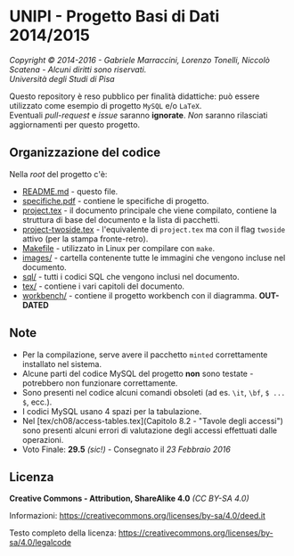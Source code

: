 # UNIPI - Progetto Basi di Dati 2014/2015  
*Copyright © 2014-2016 - Gabriele Marraccini, Lorenzo Tonelli, Niccolò Scatena - Alcuni diritti sono riservati.*  
*Università degli Studi di Pisa*  

Questo repository è reso pubblico per finalità didattiche: può essere utilizzato come esempio di progetto `MySQL` e/o `LaTeX`.  
Eventuali *pull-request* e *issue* saranno **ignorate**. *Non* saranno rilasciati aggiornamenti per questo progetto.  

## Organizzazione del codice  
Nella *root* del progetto c'è:  
* [README.md](README.md) - questo file.  
* [specifiche.pdf](specifiche.pdf) - contiene le specifiche di progetto.
* [project.tex](project.tex) - il documento principale che viene compilato, contiene la struttura di base del documento e la lista di pacchetti.  
* [project-twoside.tex](project-twoside.tex) - l'equivalente di `project.tex` ma con il flag `twoside` attivo (per la stampa fronte-retro).  
* [Makefile](Makefile) - utilizzato in Linux per compilare con `make`.  
* [images/](images) - cartella contenente tutte le immagini che vengono incluse nel documento.  
* [sql/](sql) - tutti i codici SQL che vengono inclusi nel documento.  
* [tex/](tex) - contiene i vari capitoli del documento. 
* [workbench/](workbench) - contiene il progetto workbench con il diagramma. **OUT-DATED**  

## Note  
* Per la compilazione, serve avere il pacchetto `minted` correttamente installato nel sistema.  
* Alcune parti del codice MySQL del progetto **non** sono testate - potrebbero non funzionare correttamente.  
* Sono presenti nel codice alcuni comandi obsoleti (ad es. `\it`, `\bf`, `$ ... $`, ecc.).  
* I codici MySQL usano 4 spazi per la tabulazione.  
* Nel [tex/ch08/access-tables.tex](Capitolo 8.2 - "Tavole degli accessi") sono presenti alcuni errori di valutazione degli accessi effettuati dalle operazioni.  
* Voto Finale: **29.5** *(sic!)* - Consegnato il *23 Febbraio 2016*  

## Licenza  
**Creative Commons - Attribution, ShareAlike 4.0** *(CC BY-SA 4.0)*  

Informazioni: https://creativecommons.org/licenses/by-sa/4.0/deed.it  

Testo completo della licenza: https://creativecommons.org/licenses/by-sa/4.0/legalcode  
